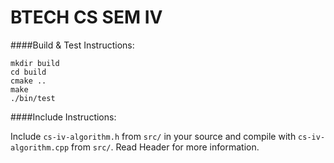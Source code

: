 # BTECH CS SEM IV

####Build & Test Instructions:

```
mkdir build
cd build
cmake .. 
make
./bin/test
```

####Include Instructions:

Include `cs-iv-algorithm.h` from `src/` in your source and compile with `cs-iv-algorithm.cpp` from `src/`.
Read Header for more information.
